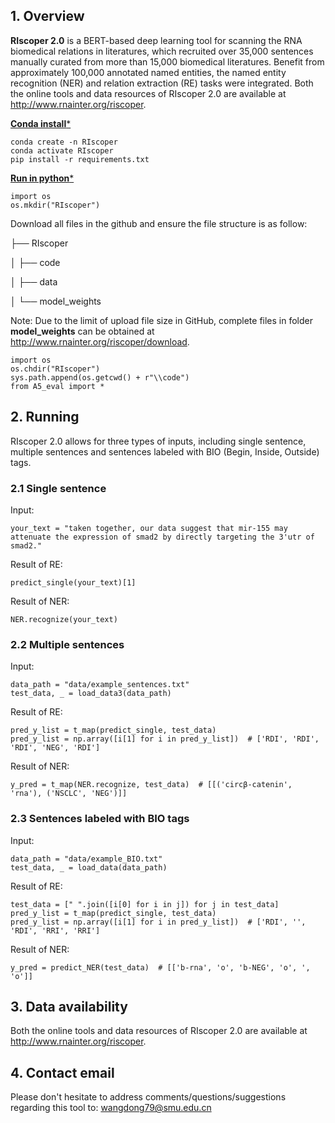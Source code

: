 
## 1. Overview
**RIscoper 2.0** is a BERT-based deep learning tool for scanning the RNA biomedical relations in literatures, which recruited over 35,000 sentences manually curated from more than 15,000 biomedical literatures. Benefit from approximately 100,000 annotated named entities, the named entity recognition (NER) and relation extraction (RE) tasks were integrated. Both the online tools and data resources of RIscoper 2.0 are available at http://www.rnainter.org/riscoper.

<u>**Conda install***</u> 

```{r}
conda create -n RIscoper
conda activate RIscoper
pip install -r requirements.txt 
```
<u>**Run in python***</u> 

```{r}
import os
os.mkdir("RIscoper")
```
Download all files in the github and ensure the file structure is as follow:

├── RIscoper

│   ├── code

│   ├── data

│   └── model_weights

Note: Due to the limit of upload file size in GitHub, complete files in folder **model_weights** can be obtained at http://www.rnainter.org/riscoper/download.

```{r}
import os
os.chdir("RIscoper")
sys.path.append(os.getcwd() + r"\\code")
from A5_eval import * 
```

## 2. Running
RIscoper 2.0 allows for three types of inputs, including single sentence, multiple sentences and sentences labeled with BIO (Begin, Inside, Outside) tags.

### 2.1 Single sentence

Input:

```{r}
your_text = "taken together, our data suggest that mir-155 may attenuate the expression of smad2 by directly targeting the 3'utr of smad2."
```
Result of RE:
```{r}
predict_single(your_text)[1] 
```
Result of NER:
```{r}
NER.recognize(your_text)
```

### 2.2 Multiple sentences

Input:

```{r}
data_path = "data/example_sentences.txt"
test_data, _ = load_data3(data_path)
```
Result of RE:
```{r}
pred_y_list = t_map(predict_single, test_data)
pred_y_list = np.array([i[1] for i in pred_y_list])  # ['RDI', 'RDI', 'RDI', 'NEG', 'RDI']
```
Result of NER:
```{r}
y_pred = t_map(NER.recognize, test_data)  # [[('circβ-catenin', 'rna'), ('NSCLC', 'NEG')]]
```
### 2.3 Sentences labeled with BIO tags

Input:

```{r}
data_path = "data/example_BIO.txt"
test_data, _ = load_data(data_path)
```
Result of RE:
```{r}
test_data = [" ".join([i[0] for i in j]) for j in test_data]
pred_y_list = t_map(predict_single, test_data)
pred_y_list = np.array([i[1] for i in pred_y_list])  # ['RDI', '', 'RDI', 'RRI', 'RRI']
```
Result of NER:
```{r}
y_pred = predict_NER(test_data)  # [['b-rna', 'o', 'b-NEG', 'o', ', 'o']]
```

## 3. Data availability
Both the online tools and data resources of RIscoper 2.0 are available at http://www.rnainter.org/riscoper.

## 4. Contact email
Please don't hesitate to address comments/questions/suggestions regarding this tool to: wangdong79@smu.edu.cn
